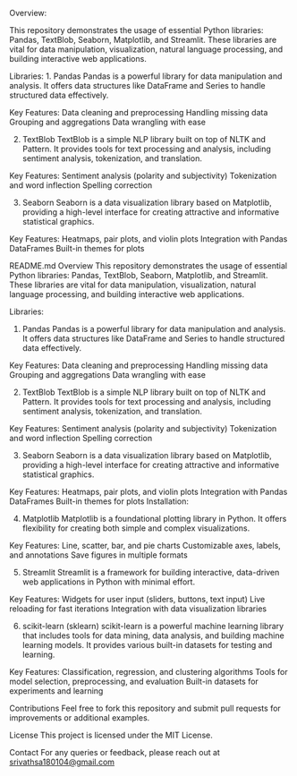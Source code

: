 Overview:

This repository demonstrates the usage of essential Python libraries: Pandas, TextBlob, Seaborn, Matplotlib, and Streamlit. These libraries are vital for data manipulation, visualization, natural language processing, and building interactive web applications.

Libraries:
	1. Pandas
	Pandas is a powerful library for data manipulation and analysis. It offers data structures like 		 DataFrame and Series to handle structured data effectively.
	
Key Features:
Data cleaning and preprocessing
Handling missing data
Grouping and aggregations
Data wrangling with ease

2. TextBlob
TextBlob is a simple NLP library built on top of NLTK and Pattern. It provides tools for text processing and analysis, including sentiment analysis, tokenization, and translation.

Key Features:
Sentiment analysis (polarity and subjectivity)
Tokenization and word inflection
Spelling correction

3. Seaborn
Seaborn is a data visualization library based on Matplotlib, providing a high-level interface for creating attractive and informative statistical graphics.

Key Features:
Heatmaps, pair plots, and violin plots
Integration with Pandas DataFrames
Built-in themes for plots


README.md
Overview
This repository demonstrates the usage of essential Python libraries: Pandas, TextBlob, Seaborn, Matplotlib, and Streamlit. These libraries are vital for data manipulation, visualization, natural language processing, and building interactive web applications.

Libraries:

1. Pandas
Pandas is a powerful library for data manipulation and analysis. It offers data structures like DataFrame and Series to handle structured data effectively.

Key Features:
Data cleaning and preprocessing
Handling missing data
Grouping and aggregations
Data wrangling with ease

2. TextBlob
TextBlob is a simple NLP library built on top of NLTK and Pattern. It provides tools for text processing and analysis, including sentiment analysis, tokenization, and translation.

Key Features:
Sentiment analysis (polarity and subjectivity)
Tokenization and word inflection
Spelling correction

3. Seaborn
Seaborn is a data visualization library based on Matplotlib, providing a high-level interface for creating attractive and informative statistical graphics.

Key Features:
Heatmaps, pair plots, and violin plots
Integration with Pandas DataFrames
Built-in themes for plots
Installation:

4. Matplotlib
Matplotlib is a foundational plotting library in Python. It offers flexibility for creating both simple and complex visualizations.

Key Features:
Line, scatter, bar, and pie charts
Customizable axes, labels, and annotations
Save figures in multiple formats

5. Streamlit
Streamlit is a framework for building interactive, data-driven web applications in Python with minimal effort.

Key Features:
Widgets for user input (sliders, buttons, text input)
Live reloading for fast iterations
Integration with data visualization libraries

6. scikit-learn (sklearn)
scikit-learn is a powerful machine learning library that includes tools for data mining, data analysis, and building machine learning models. It provides various built-in datasets for testing and learning.

Key Features:
Classification, regression, and clustering algorithms
Tools for model selection, preprocessing, and evaluation
Built-in datasets for experiments and learning

Contributions
Feel free to fork this repository and submit pull requests for improvements or additional examples.

License
This project is licensed under the MIT License.

Contact
For any queries or feedback, please reach out at srivathsa180104@gmail.com








